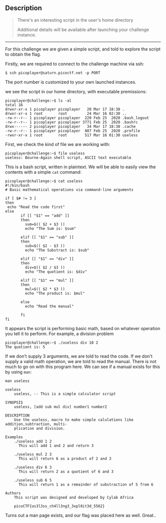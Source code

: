 ## Description

>There's an interesting script in the user's home directory
>
>Additional details will be available after launching your challenge instance.

-----
For this challenge we are given a simple script, and told to explore the script to obtain the flag.

Firstly, we are required to connect to the challenge machine via ssh:

```
$ ssh picoplayer@saturn.picoctf.net -p PORT
```

The port number is customized to your own launched instances.

we see the script in our home directory, with executable premissions:
```
picoplayer@challenge:~$ ls -al  
total 16  
drwxr-xr-x 1 picoplayer picoplayer   20 Mar 17 18:38 .  
drwxr-xr-x 1 root       root         24 Mar 16 02:30 ..  
-rw-r--r-- 1 picoplayer picoplayer  220 Feb 25  2020 .bash_logout  
-rw-r--r-- 1 picoplayer picoplayer 3771 Feb 25  2020 .bashrc  
drwx------ 2 picoplayer picoplayer   34 Mar 17 18:38 .cache  
-rw-r--r-- 1 picoplayer picoplayer  807 Feb 25  2020 .profile  
-rwxr-xr-x 1 root       root        517 Mar 16 01:30 useless
```

First, we check the kind of file we are working with:
```
picoplayer@challenge:~$ file useless    
useless: Bourne-Again shell script, ASCII text executable
```

This is a bash script, written in plaintext. We will be able to easily view the contents with a simple `cat` command:
```
picoplayer@challenge:~$ cat useless    
#!/bin/bash  
# Basic mathematical operations via command-line arguments  
  
if [ $# != 3 ]  
then  
 echo "Read the code first"  
else  
       if [[ "$1" == "add" ]]  
       then    
         sum=$(( $2 + $3 ))  
         echo "The Sum is: $sum"     
  
       elif [[ "$1" == "sub" ]]  
       then    
         sub=$(( $2 - $3 ))  
         echo "The Substract is: $sub"    
  
       elif [[ "$1" == "div" ]]  
       then    
         div=$(( $2 / $3 ))  
         echo "The quotient is: $div"    
  
       elif [[ "$1" == "mul" ]]  
       then  
         mul=$(( $2 * $3 ))  
         echo "The product is: $mul"    
  
       else  
         echo "Read the manual"  
           
       fi  
fi
```

It appears the script is performing basic math, based on whatever operation you tell it to perform. For example, a division problem

```
picoplayer@challenge:~$ ./useless div 10 2  
The quotient is: 5
```

If we don't supply 3 arguments, we are told to read the code. If we don't supply a valid math operation, we are told to read the manual. There is not much to go on with this program here. We can see if a manual exists for this by using `man`:
```
man useless    
  
useless  
    useless, -- This is a simple calculator script  
  
SYNOPSIS  
    useless, [add sub mul div] number1 number2  
  
DESCRIPTION  
    Use the useless, macro to make simple calulations like addition,subtraction, multi-  
    plication and division.  
  
Examples  
    ./useless add 1 2  
      This will add 1 and 2 and return 3  
  
    ./useless mul 2 3  
      This will return 6 as a product of 2 and 3  
  
    ./useless div 6 3  
      This will return 2 as a quotient of 6 and 3  
  
    ./useless sub 6 5  
      This will return 1 as a remainder of substraction of 5 from 6  
  
Authors  
    This script was designed and developed by Cylab Africa  
  
    picoCTF{us3l3ss_ch4ll3ng3_3xpl0it3d_5562}
```

Turns out a man page exists, and our flag was placed here as well. Great..
